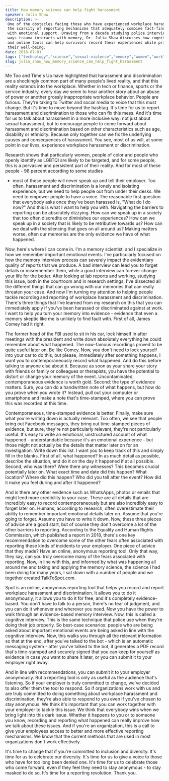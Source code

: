 ```yaml
---
title: How memory science can help fight harassment
speaker: Julia Shaw
description: >-
 One of the obstacles facing those who have experienced workplace harassment is
 the scarcity of reporting mechanisms that adequately combine fact-finding rigor
 with emotional support. Drawing from a decade studying police interviews and the
 ways trauma interacts with memory, Dr. Julia Shaw discusses how cognitive science
 and online tools can help survivors record their experiences while prioritizing
 their well-being.
date: 2018-07-01
tags: ["technology","science","sexual-violence","memory","women","work"]
slug: julia_shaw_how_memory_science_can_help_fight_harassment
---
```


Me Too and Time's Up have highlighted that harassment and discrimination are a shockingly
common part of many people's lived reality, and that this reality extends into the
workplace. Whether in tech or finance, sports or the service industry, every day we seem
to hear another story about an abuse of power or another grossly inappropriate workplace
behavior. People are furious. They're taking to Twitter and social media to voice that
this must change. But it's time to move beyond the hashtag. It's time for us to report
harassment and discrimination to those who can fix this mess. And it's time for us to talk
about harassment in a more inclusive way: not just about sexual harassment, but to
encourage people to come forward about harassment and discrimination based on other
characteristics such as age, disability or ethnicity. Because only together can we fix the
underlying causes and consequences of harassment. You see, most of us will, at some point
in our lives, experience workplace harassment or discrimination.

Research shows that particularly women, people of color and people who openly identify as
LGBTQI are likely to be targeted, and for some people, this is a pervasive and persistent
part of their reality. And for most of these people - 98 percent according to some studies
- most of these people will never speak up and tell their employer. Too often, harassment
and discrimination is a lonely and isolating experience, but we need to help people out
from under their desks. We need to empower people to have a voice. The reasonable first
question that everybody asks once they've been harassed is, "What do I do now?" And this
is what I want to help you with. Navigating the barriers to reporting can be absolutely
dizzying. How can we speak up in a society that too often discredits or diminishes our
experiences? How can we speak up in a society that is likely to be retributive towards us?
How can we deal with the silencing that goes on all around us? Making matters worse, often
our memories are the only evidence we have of what happened.

Now, here's where I can come in. I'm a memory scientist, and I specialize in how we
remember important emotional events. I've particularly focused on how the memory interview
process can severely impact the evidentiary quality of reports that we produce. A bad
interview can lead you to forget details or misremember them, while a good interview can
forever change your life for the better. After looking at lab reports and working,
studying this issue, both in the courtroom and in research settings, I've dissected all
the different things that can go wrong with our memories that can really threaten your
case. And now I'm turning my attention to helping people tackle recording and reporting of
workplace harassment and discrimination. There's three things that I've learned from my
research on this that you can immediately apply if you've been harassed or discriminated
against at work. I want to help you turn your memory into evidence - evidence that even a
memory skeptic like me is unlikely to find fault with. First of all, James Comey had it
right.

The former head of the FBI used to sit in his car, lock himself in after meetings with the
president and write down absolutely everything he could remember about what happened. The
now-famous recordings proved to be quite useful later on. Be like Comey. Now, you don't
need to lock yourself into your car to do this, but please, immediately after something
happens, I want you to contemporaneously record what happened. And do this before talking
to anyone else about it. Because as soon as your share your story with friends or family
or colleagues or therapists, you have the potential to distort or change your memory of
the event. Uncontaminated, contemporaneous evidence is worth gold. Second: the type of
evidence matters. Sure, you can do a handwritten note of what happens, but how do you
prove when you wrote it? Instead, pull out your computer or smartphone and make a note
that's time-stamped, where you can prove this was recorded at this time.

Contemporaneous, time-stamped evidence is better. Finally, make sure what you're writing
down is actually relevant. Too often, we see that people bring out Facebook messages, they
bring out time-stamped pieces of evidence, but sure, they're not particularly relevant,
they're not particularly useful. It's easy to write an emotional, unstructured account of
what happened - understandable because it's an emotional experience - but those might not
actually be the details that matter later on for an investigation. Write down this list. I
want you to keep track of this and simply fill in the blanks. First of all, what happened?
In as much detail as possible, describe the situation, and do it on the day it happened if
at all possible. Second, who was there? Were there any witnesses? This becomes crucial
potentially later on. What exact time and date did this happen? What location? Where did
this happen? Who did you tell after the event? How did it make you feel during and after
it happened?

And is there any other evidence such as WhatsApps, photos or emails that might lend more
credibility to your case. These are all details that are incredibly easy to record
contemporaneously but are also incredibly easy to forget later on. Humans, according to
research, often overestimate their ability to remember important emotional details later
on. Assume that you're going to forget. Assume you have to write it down. Now, these three
pieces of advice are a good start, but of course they don't overcome a lot of the other
barriers to reporting. According to the Equality and Human Rights Commission, which
published a report in 2018, there's one key recommendation to overcome some of the other
fears often associated with reporting these kinds of incidents to your employer. One piece
of advice that they made? Have an online, anonymous reporting tool. Only that way, they
say, can you truly overcome many of the fears associated with reporting. Now, in line with
this, and informed by what was happening all around me and taking and applying the memory
science, the science I had been doing for many years, I sat down with a number of people
and we together created TalkToSpot.com.

Spot is an online, anonymous reporting tool that helps you record and report workplace
harassment and discrimination. It allows you to do it anonymously, it allows you to do it
for free, and it's completely evidence-based. You don't have to talk to a person, there's
no fear of judgment, and you can do it whenever and wherever you need. Now you have the
power to walk through an evidence-based memory interview. Now, this is called a cognitive
interview. This is the same technique that police use when they're doing their job
properly. So best-case scenarios: people who are being asked about important emotional
events are being asked in line with the cognitive interview. Now, this walks you through
all the relevant information so that at the end, after you've talked to the bot - which is
an automatic messaging system - after you've talked to the bot, it generates a PDF record
that's time-stamped and securely signed that you can keep for yourself as evidence in case
you want to share it later, or you can submit it to your employer right
away.

And in line with recommendations, you can submit it to your employer anonymously. But a
reporting tool is only as useful as the audience that's listening. So if your employer is
truly committed to change, we've decided to also offer them the tool to respond. So if
organizations work with us and are truly committed to doing something about workplace
harassment and discrimination, they're also able to respond to you even if you've chosen
to stay anonymous. We think it's important that you can work together with your employer
to tackle this issue. We think that everybody wins when we bring light into this dark
issue. Whether it happens to you or to someone you know, recording and reporting what
happened can really improve how we talk about these issues. And if you're an organization,
this is a call to give your employees access to better and more effective reporting
mechanisms. We know that the current methods that are used in most organizations don't
work effectively.

It's time to change that if you're committed to inclusion and diversity. It's time for us
to celebrate our diversity. It's time for us to give a voice to those who have for too
long been denied one. It's time for us to celebrate those who come forward, even if they
feel they need to stay anonymous - to stay masked to do so. It's time for a reporting
revolution. Thank you.

<!--
ad_duration=0
event="TEDxLondon"
external_start_time=0
intro_duration=0
is_subtitle_required="False"
is_talk_featured="False"
language="en"
language_swap="False"
native_language="en"
number_of_related_talks=6
number_of_speakers=1
number_of_subtitled_videos=0
number_of_tags=6
number_of_talk_download_languages=6
number_of_talk_more_resources=0
number_of_talk_recommendations=0
number_of_talks_take_actions=0
post_ad_duration=0
published_timestamp="2018-07-17 16:01:08"
recording_date="2018-07-01"
speaker_description="Psychological scientist"
speaker_is_published=1
speaker_name="Julia Shaw"
talk_name="How memory science can help fight harassment"
talks_tags=["technology","science","sexual-violence","memory","women","work"]
url_photo_speaker="https://pe.tedcdn.com/images/ted/3a6afea3321aba306c90f0f31321729e787e7819_254x191.jpg"
url_photo_talk="https://s3.amazonaws.com/talkstar-photos/uploads/ae5c1fa6-94d8-4bd2-8137-6cc240980bf3/julia.jpeg"
url_webpage="https://www.ted.com/talks/julia_shaw_how_memory_science_can_help_fight_harassment"
video_type_name="TEDx Talk"
-->
